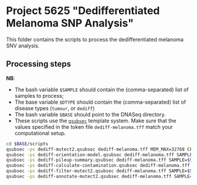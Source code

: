 # Project 5625 "Dedifferentiated Melanoma SNP Analysis"

This folder contains the scripts to process the dedifferentiated melanoma SNV analysis.

## Processing steps

**NB**:

* The bash variable `$SAMPLE` should contain the (comma-separated) list of samples to process;
* The base variable `$DTYPE` should contain the (comma-separated) list of disease types (`tumour`, or `dediff`)
* The bash variable `$BASE` should point to the DNASeq directory.
* These scripts use the [`qsubsec`](https://github.com/alastair-droop/qsubsec) template system. Make sure that the values specified in the token file `dediff-melanoma.tff` match your computational setup.

~~~bash
cd $BASE/scripts
qsubsec -ps dediff-mutect2.qsubsec dediff-melanoma.tff MEM_MAX=32768 CPU_MAX=20 SAMPLE=$SAMPLE DTYPE=$DTYPE
qsubsec -ps dediff-orientation-model.qsubsec dediff-melanoma.tff SAMPLE=$SAMPLE DTYPE=$DTYPE
qsubsec -ps dediff-pileup-summary.qsubsec dediff-melanoma.tff SAMPLE=$SAMPLE
qsubsec -ps dediff-calculate-contamination.qsubsec dediff-melanoma.tff SAMPLE=$SAMPLE DTYPE=$DTYPE
qsubsec -ps dediff-filter-mutect2.qsubsec dediff-melanoma.tff SAMPLE=$SAMPLE DTYPE=$DTYPE
qsubsec -ps dediff-annotate-mutect2.qsubsec dediff-melanoma.tff SAMPLE=$SAMPLE DTYPE=$DTYPE
~~~
